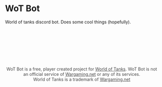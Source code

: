 
# WoT Bot

World of tanks discord bot. Does some cool things (hopefully).

&nbsp;

&nbsp;

&nbsp;

&nbsp;

<div style="width: 100%; text-align: center; opacity: 0.8;">WoT Bot is a free, player created project for <a href="https://worldoftanks.eu/">World of Tanks</a>. WoT Bot is not an official service of <a href="wargaming.net">Wargaming.net</a> or any of its services.<br>World of Tanks is a trademark of <a href="wargaming.net">Wargaming.net</a></div>